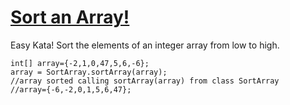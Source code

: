 # [Sort an Array!](https://www.codewars.com/kata/sort-an-array "https://www.codewars.com/kata/57f9247226df1162bd00008d")

Easy Kata! Sort the elements of an integer array from low to high.
```
int[] array={-2,1,0,47,5,6,-6};
array = SortArray.sortArray(array);
//array sorted calling sortArray(array) from class SortArray
//array={-6,-2,0,1,5,6,47};
```